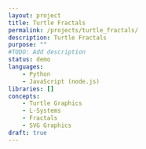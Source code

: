 ```yaml
---
layout: project
title: Turtle Fractals
permalink: /projects/turtle_fractals/
description: Turtle Fractals
purpose: ""
#TODO: Add description
status: demo
languages:
    - Python
    - JavaScript (node.js)
libraries: []
concepts:
    - Turtle Graphics
    - L-Systems
    - Fractals
    - SVG Graphics
draft: true
---
```

